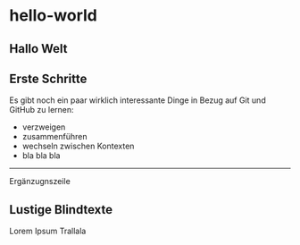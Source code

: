 # hello-world
Hallo Welt
---
## Erste Schritte
Es gibt noch ein paar wirklich interessante Dinge in Bezug auf Git und GitHub zu lernen:
* verzweigen
* zusammenführen
* wechseln zwischen Kontexten
* bla bla bla
---
Ergänzugnszeile

## Lustige Blindtexte

Lorem Ipsum Trallala
